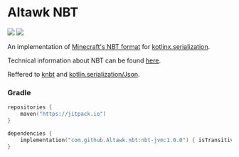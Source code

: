 # Altawk NBT

[![](https://www.codefactor.io/repository/github/altawk/nbt/badge)](https://www.codefactor.io/repository/github/altawk/nbt)
![](https://img.shields.io/github/languages/code-size/altawk/nbt)

An implementation of [Minecraft's NBT format](https://zh.minecraft.wiki/w/NBT%E6%A0%BC%E5%BC%8F)
for [kotlinx.serialization](https://github.com/Kotlin/kotlinx.serialization).

Technical information about NBT can be found [here](https://wiki.vg/NBT).

Reffered to [knbt](https://github.com/BenWoodworth/knbt) and [kotlin.serialization/Json](https://github.com/Kotlin/kotlinx.serialization/tree/master/formats/json).

### Gradle

```kotlin
repositories {
    maven("https://jitpack.io")
}

dependencies {
    implementation("com.github.Altawk.nbt:nbt-jvm:1.0.0") { isTransitive = false }
}
```
